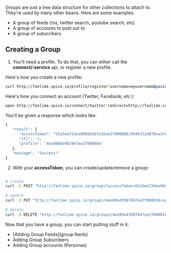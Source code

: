 

Groups are just a tree data structure for other collections to attach to. They're used by many other beans. Here are some examples:

- A group of feeds (rss, twitter search, youtube search, etc)
- A group of accounts to post out to
- A group of subscribers       



## Creating a Group


1. You'll need a profile. To do that, you can either call the **connect/:service** api, or register a new profile. 

Here's how you create a new profile:
 
````bash   
curl http://fanlime.spice.io/profile/register?username=myusername&password=mypassword&pretty         
````                                                                                            

Here's how you connect an account (Twitter, Facebook, etc.):

````bash
open http://fanlime.spice.io/connect/twitter?redirect=http://fanlime.com/scriptToHandleAccountCreation
````

You'll be given a response which looks like:

````javascript
{
   "result": {                                                                            
      "accessToken": "55a5ee724ea998de5b7a16ee2f000008|0648131d878ea3c6fa8b974fbf88816c",
      "ttl": -1,
      "profile": "4ea998de987847ee2f00000e"
   },
   "message": "Success!"
}

````                                            

2. With your **accessToken**, you can create/update/remove a group:
         
````bash  

# create
curl -X POST "http://fanlime.spice.io/groups?accessToken=55a5ee724ea998de5b7a16ee2f000008|0648131d878ea3c6fa8b974fbf88816c&pretty"   
           
# update
curl -X PUT "http://fanlime.spice.io/groups/4ea99a43987847ee2f000016/update?name=mygroupName&accessToken=55a5ee724ea998de5b7a16ee2f000008|0648131d878ea3c6fa8b974fbf88816c&pretty"
                                                                               
# delete
curl -X DELETE "http://fanlime.spice.io/groups/4ea99a43987847ee2f000016?accessToken=55a5ee724ea998de5b7a16ee2f000008|0648131d878ea3c6fa8b974fbf88816c&pretty"    

````              
            
Now that you have a group, you can start putting stuff in it:

- [Adding Group Feeds](group feeds)
- Adding Group Subscribers
- Adding Group accounts (Personas)
                                                                  